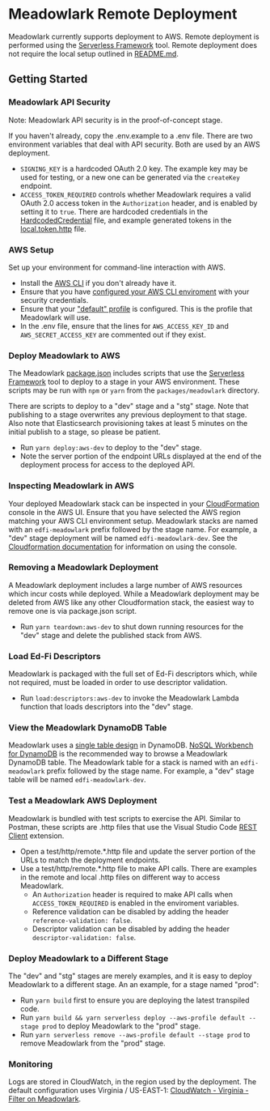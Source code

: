 # Meadowlark Remote Deployment

Meadowlark currently supports deployment to AWS. Remote deployment is performed using the [Serverless Framework](https://www.serverless.com/framework/docs) tool. Remote deployment does not require the local setup outlined in [README.md](README.md).

## Getting Started

### Meadowlark API Security 

Note: Meadowlark API security is in the proof-of-concept stage.

If you haven't already, copy the .env.example to a .env file. There are two environment variables that deal with API security. Both are used by an AWS deployment.
* `SIGNING_KEY` is a hardcoded OAuth 2.0 key. The example key may be used for testing, or a new one can be generated via the `createKey` endpoint.
* `ACCESS_TOKEN_REQUIRED` controls whether Meadowlark requires a valid OAuth 2.0 access token in the `Authorization` header, and is enabled by setting it to `true`. There are hardcoded credentials in the [HardcodedCredential](packages/meadowlark/src/security/HardcodedCredential.ts) file, and example generated tokens in the [local.token.http](packages/meadowlark/test/http/local.token.http) file.


### AWS Setup
Set up your environment for command-line interaction with AWS.

* Install the [AWS CLI](https://docs.aws.amazon.com/cli/latest/userguide/getting-started-install.html) if you don't already have it.
* Ensure that you have [configured your AWS CLI enviroment](https://docs.aws.amazon.com/cli/latest/userguide/cli-chap-configure.html) with your security credentials.
* Ensure that your ["default" profile](https://docs.aws.amazon.com/cli/latest/userguide/cli-configure-profiles.html) is configured. This is the profile that Meadowlark will use.
* In the .env file, ensure that the lines for `AWS_ACCESS_KEY_ID` and `AWS_SECRET_ACCESS_KEY` are commented out if they exist.


### Deploy Meadowlark to AWS

The Meadowlark [package.json](packages/meadowlark/package.json) includes scripts that use the [Serverless Framework](https://www.serverless.com/framework/docs) tool to deploy to a stage in your AWS environment. These scripts may be run with `npm` or `yarn` from the `packages/meadowlark` directory.

There are scripts to deploy to a "dev" stage and a "stg" stage. Note that publishing to a stage overwrites any previous deployment to that stage. Also note that Elasticsearch provisioning takes at least 5 minutes on the initial publish to a stage, so please be patient.

* Run `yarn deploy:aws-dev` to deploy to the "dev" stage.
* Note the server portion of the endpoint URLs displayed at the end of the deployment process for access to the deployed API.


### Inspecting Meadowlark in AWS

Your deployed Meadowlark stack can be inspected in your [CloudFormation](https://console.aws.amazon.com/cloudformation/home) console in the AWS UI. Ensure that you have selected the AWS region matching your AWS CLI environment setup. Meadowlark stacks are named with an `edfi-meadowlark` prefix followed by the stage name. For example, a "dev" stage deployment will be named `edfi-meadowlark-dev`. See the [Cloudformation documentation](https://docs.aws.amazon.com/AWSCloudFormation/latest/UserGuide/cfn-console-view-stack-data-resources.html) for information on using the console.


### Removing a Meadowlark Deployment

A Meadowlark deployment includes a large number of AWS resources which incur costs while deployed. While a Meadowlark deployment may be deleted from AWS like any other Cloudformation stack, the easiest way to remove one is via package.json script.

* Run `yarn teardown:aws-dev` to shut down running resources for the "dev" stage and delete the published stack from AWS.


### Load Ed-Fi Descriptors

Meadowlark is packaged with the full set of Ed-Fi descriptors which, while not required, must be loaded in order to use descriptor validation. 

* Run `load:descriptors:aws-dev` to invoke the Meadowlark Lambda function that loads descriptors into the "dev" stage.


### View the Meadowlark DynamoDB Table

Meadowlark uses a [single table design](https://aws.amazon.com/blogs/compute/creating-a-single-table-design-with-amazon-dynamodb/) in DynamoDB. [NoSQL Workbench for DynamoDB](https://docs.aws.amazon.com/amazondynamodb/latest/developerguide/workbench.html) is the recommended way to browse a Meadowlark DynamoDB table. The Meadowlark table for a stack is named with an `edfi-meadowlark` prefix followed by the stage name. For example, a "dev" stage table will be named `edfi-meadowlark-dev`.


### Test a Meadowlark AWS Deployment

Meadowlark is bundled with test scripts to exercise the API. Similar to Postman, these scripts are .http files that use the Visual Studio Code [REST Client](https://marketplace.visualstudio.com/items?itemName=humao.rest-client) extension.

* Open a test/http/remote.*.http file and update the server portion of the URLs to match the deployment endpoints.
* Use a test/http/remote.*.http file to make API calls. There are examples in the remote and local .http files on different way to access Meadowlark.
    * An `Authorization` header is required to make API calls when `ACCESS_TOKEN_REQUIRED` is enabled in the enviroment variables.
    * Reference validation can be disabled by adding the header `reference-validation: false`.
    * Descriptor validation can be disabled by adding the header `descriptor-validation: false`.


### Deploy Meadowlark to a Different Stage

The "dev" and "stg" stages are merely examples, and it is easy to deploy Meadowlark to a different stage. An an example, for a stage named "prod":
* Run `yarn build` first to ensure you are deploying the latest transpiled code.
* Run `yarn build && yarn serverless deploy --aws-profile default --stage prod` to deploy Meadowlark to the "prod" stage.
* Run `yarn serverless remove --aws-profile default --stage prod` to remove Meadowlark from the "prod" stage.

### Monitoring

Logs are stored in CloudWatch, in the region used by the deployment. The default configuration uses Virginia / US-EAST-1: 
[CloudWatch - Virginia - Filter on Meadowlark](https://console.aws.amazon.com/cloudwatch/home?region=us-east-1#logsV2:log-groups$3FlogGroupNameFilter$3Dmeadowlark).
